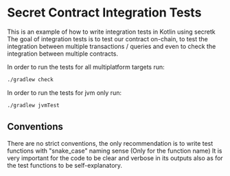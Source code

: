 # Secret Contract Integration Tests

This is an example of how to write integration tests in Kotlin using secretk
The goal of integration tests is to test our contract on-chain, to test the integration between multiple transactions / queries and even to check the integration between multiple contracts.

In order to run the tests for all multiplatform targets run:
```sh
./gradlew check
```

In order to run the tests for jvm only run:
```sh
./gradlew jvmTest
```

## Conventions

There are no strict conventions, the only recommendation is to write test functions with "snake_case" naming sense (Only for the function name)
It is very important for the code to be clear and verbose in its outputs also as for the test functions to be self-explanatory.
